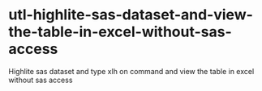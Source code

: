 # utl-highlite-sas-dataset-and-view-the-table-in-excel-without-sas-access
Highlite sas dataset and type xlh on command and view the table in excel without sas access
